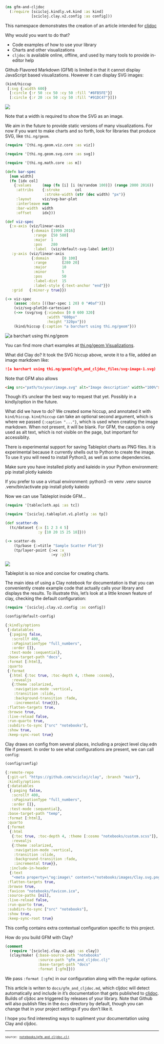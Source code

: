 

<link rel = "icon" href = "notebooks/favicon.ico" />

<style></style>

<style>.printedClojure .sourceCode {
  background-color: transparent;
  border-style: none;
}
</style>

<style>.clay-limit-image-width .clay-image {max-width: 100%}
.clay-side-by-side .sourceCode {margin: 0}
.clay-side-by-side {margin: 1em 0}
</style>

<script src="https://code.jquery.com/jquery-3.6.0.min.js" type="text/javascript"></script>

<script src="https://code.jquery.com/ui/1.13.1/jquery-ui.min.js" type="text/javascript"></script>

<div class="sourceClojure">

``` clojure
(ns gfm-and-cljdoc
  (:require [scicloj.kindly.v4.kind :as kind]
            [scicloj.clay.v2.config :as config]))
```

</div>

This namespace demonstrates the creation of an article intended for
[cljdoc](https://cljdoc.org/)

Why would you want to do that?

- Code examples of how to use your library
- Charts and other visualizations
- `cljdoc` is available online, offline, and used by many tools to
  provide in-editor help

Github Flavored Markdown (GFM) is limited in that it cannot display
JavaScript based visualizations. However it can display SVG images:

<div class="sourceClojure">

``` clojure
(kind/hiccup
 [:svg {:width 600}
  [:circle {:r 50 :cx 50 :cy 50 :fill "#8FB5FE"}]
  [:circle {:r 20 :cx 50 :cy 50 :fill "#91DC47"}]])
```

</div>

![](gfm_and_cljdoc_files/image0.svg)

Note that a width is required to show the SVG as an image.

We aim in the future to provide static versions of many visualizations.
For now if you want to make charts and so forth, look for libraries that
produce SVG, like `thi.ng/geom`.

<div class="sourceClojure">

``` clojure
(require '[thi.ng.geom.viz.core :as viz])
```

</div>

<div class="sourceClojure">

``` clojure
(require '[thi.ng.geom.svg.core :as svg])
```

</div>

<div class="sourceClojure">

``` clojure
(require '[thi.ng.math.core :as m])
```

</div>

<div class="sourceClojure">

``` clojure
(defn bar-spec
  [num width]
  (fn [idx col]
    {:values     (map (fn [i] [i (m/random 100)]) (range 2000 2016))
     :attribs    {:stroke       col
                  :stroke-width (str (dec width) "px")}
     :layout     viz/svg-bar-plot
     :interleave num
     :bar-width  width
     :offset     idx}))
```

</div>

<div class="sourceClojure">

``` clojure
(def viz-spec
  {:x-axis (viz/linear-axis
            {:domain [1999 2016]
             :range  [50 580]
             :major  1
             :pos    280
             :label  (viz/default-svg-label int)})
   :y-axis (viz/linear-axis
            {:domain      [0 100]
             :range       [280 20]
             :major       10
             :minor       5
             :pos         50
             :label-dist  15
             :label-style {:text-anchor "end"}})
   :grid   {:minor-y true}})
```

</div>

<div class="sourceClojure">

``` clojure
(-> viz-spec
    (assoc :data [((bar-spec 1 20) 0 "#0af")])
    (viz/svg-plot2d-cartesian)
    (->> (svg/svg {:viewbox [0 0 600 320]
                   :width "600px"
                   :height "320px"}))
    (kind/hiccup {:caption "a barchart using thi.ng/geom"}))
```

</div>

![a barchart using thi.ng/geom](gfm_and_cljdoc_files/image1.svg)

You can find more chart examples at [thi.ng/geom
Visualizations](https://github.com/thi-ng/geom/blob/feature/no-org/org/examples/viz/demos.org).

What did Clay do? It took the SVG hiccup above, wrote it to a file,
added an image markdown like:

``` markdown
![a barchart using thi.ng/geom](gfm_and_cljdoc_files/svg-image-1.svg)
```

Note that GFM also allows

``` markdown
<img src="path/to/your/image.svg" alt="Image description" width="100%">
```

Though it’s unclear the best way to request that yet. Possibly in a
kindly/option in the future.

What did we have to do? We created some hiccup, and annotated it with
`kind/hiccup`. `kind/hiccup` can take an optional second argument, which
is where we passed `{:caption "..."}`, which is used when creating the
image markdown. When not present, it will be blank. For GFM, the caption
is only used as alt text, which is not visible on the page, but
important for accessiblity.

There is experimental support for saving Tableplot charts as PNG files.
It is experimental because it currently shells out to Python to create
the image. To use it you will need to install Python3, as well as some
dependencies.

Make sure you have installed plotly and kaleido in your Python
environment: pip install plotly kaleido

If you prefer to use a virtual environment: python3 -m venv .venv source
.venv/bin/activate pip install plotly kaleido

Now we can use Tableplot inside GFM…

<div class="sourceClojure">

``` clojure
(require '[tablecloth.api :as tc])
```

</div>

<div class="sourceClojure">

``` clojure
(require '[scicloj.tableplot.v1.plotly :as tp])
```

</div>

<div class="sourceClojure">

``` clojure
(def scatter-ds
  (tc/dataset {:x [1 2 3 4 5]
               :y [10 20 15 25 18]}))
```

</div>

<div class="sourceClojure">

``` clojure
(-> scatter-ds
    (tp/base {:=title "Sample Scatter Plot"})
    (tp/layer-point {:=x :x
                     :=y :y}))
```

</div>

![](gfm_and_cljdoc_files/plotly-chart2.png)

Tableplot is so nice and concise for creating charts.

The main idea of using a Clay notebook for documentation is that you can
conveniently create example code that actually calls your library and
displays the results. To illustrate this, let’s look at a little known
feature of clay, checking the default configuration:

<div class="sourceClojure">

``` clojure
(require '[scicloj.clay.v2.config :as config])
```

</div>

<div class="sourceClojure">

``` clojure
(config/default-config)
```

</div>

<div class="printedClojure">

``` clojure
{:kindly/options
 {:datatables
  {:paging false,
   :scrollY 400,
   :sPaginationType "full_numbers",
   :order []},
  :test-mode :sequential},
 :base-target-path "docs",
 :format [:html],
 :quarto
 {:format
  {:html {:toc true, :toc-depth 4, :theme :cosmo},
   :revealjs
   {:theme :solarized,
    :navigation-mode :vertical,
    :transition :slide,
    :background-transition :fade,
    :incremental true}}},
 :flatten-targets true,
 :browse true,
 :live-reload false,
 :run-quarto true,
 :subdirs-to-sync ["src" "notebooks"],
 :show true,
 :keep-sync-root true}
```

</div>

Clay draws on config from several places, including a project level
clay.edn file if present. In order to see what configurations are
present, we can call `config`:

<div class="sourceClojure">

``` clojure
(config/config)
```

</div>

<div class="printedClojure">

``` clojure
{:remote-repo
 {:git-url "https://github.com/scicloj/clay", :branch "main"},
 :kindly/options
 {:datatables
  {:paging false,
   :scrollY 400,
   :sPaginationType "full_numbers",
   :order []},
  :test-mode :sequential},
 :base-target-path "temp",
 :format [:html],
 :quarto
 {:format
  {:html
   {:toc true, :toc-depth 4, :theme [:cosmo "notebooks/custom.scss"]},
   :revealjs
   {:theme :solarized,
    :navigation-mode :vertical,
    :transition :slide,
    :background-transition :fade,
    :incremental true}},
  :include-in-header
  {:text
   "<meta property=\"og:image\" content=\"notebooks/images/Clay.svg.png\"/>\n<meta property=\"og:title\" content=\"Clay documentation\"/>\n<meta property=\"og:description\" content=\"A minimalistic Clojure tool for data visualization and literate programming\"/>\n"}},
 :flatten-targets true,
 :browse true,
 :favicon "notebooks/favicon.ico",
 :source-paths [nil],
 :live-reload false,
 :run-quarto true,
 :subdirs-to-sync ["src" "notebooks"],
 :show true,
 :keep-sync-root true}
```

</div>

This config contains extra contextual configuration specific to this
project.

How do you build GFM with Clay?

<div class="sourceClojure">

``` clojure
(comment
  (require '[scicloj.clay.v2.api :as clay])
  (clay/make! {:base-source-path "notebooks"
               :source-path "gfm_and_cljdoc.clj"
               :base-target-path "docs"
               :format [:gfm]}))
```

</div>

We pass `:format [:gfm]` in our configuration along with the regular
options.

This article is writen to `docs/gfm_and_cljdoc.md`, which cljdoc will
detect automatically and include in it’s documentation that gets
published to [cljdoc](https://cljdoc.org/). Builds of cljdoc are
triggered by releases of your library. Note that Github will also
publish files in the `docs` directory by default, though you can change
that in your project settings if you don’t like it.

I hope you find interesting ways to supliment your documentation using
Clay and cljdoc.

<div style="background-color:grey;height:2px;width:100%;"></div>

<div><pre><small><small>source: <a href="https://github.com/scicloj/clay/blob/main/notebooks/gfm_and_cljdoc.clj">notebooks/gfm_and_cljdoc.clj</a></small></small></pre></div>
